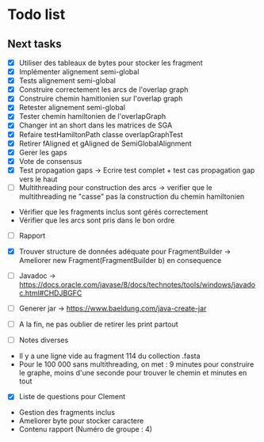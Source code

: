 Todo list
====

## Next tasks

- [x] Utiliser des tableaux de bytes pour stocker les fragment
- [x] Implémenter alignement semi-global
- [x] Tests alignement semi-global
- [x] Construire correctement les arcs de l'overlap graph
- [x] Construire chemin hamitlonien sur l'overlap graph
- [x] Retester alignement semi-global
- [x] Tester chemin hamiltonien de l'overlapGraph
- [x] Changer int an short dans les matrices de SGA
- [x] Refaire testHamiltonPath classe overlapGraphTest
- [x] Retirer fAligned et gAligned de SemiGlobalAlignment
- [x] Gerer les gaps
- [x] Vote de consensus
- [x] Test propagation gaps -> Ecrire test complet + test cas propagation gap vers le haut
- [ ] Multithreading pour construction des arcs -> verifier que le multithreading ne "casse" pas la construction du chemin hamiltonien
- Vérifier que les fragments inclus sont gérés correctement
- Vérifier que les arcs sont pris dans le bon ordre
- [ ] Rapport
- [x] Trouver structure de données adéquate pour FragmentBuilder -> Ameliorer new Fragment(FragmentBuilder b) en consequence
- [ ] Javadoc   ->  https://docs.oracle.com/javase/8/docs/technotes/tools/windows/javadoc.html#CHDJBGFC
- [ ] Generer jar  ->  https://www.baeldung.com/java-create-jar
- [ ] A la fin, ne pas oublier de retirer les print partout



- [ ] Notes diverses
- Il y a une ligne vide au fragment 114 du collection .fasta
- Pour le 100 000 sans multithreading, on met : 9 minutes pour construire le graphe, moins d'une seconde pour trouver le chemin et  minutes en tout


- [x] Liste de questions pour Clement

- Gestion des fragments inclus
- Ameliorer byte pour stocker caractere
- Contenu rapport (Numéro de groupe : 4)

